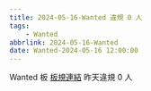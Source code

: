 ```yaml
---
title: 2024-05-16-Wanted 違規 0 人
tags:
    - Wanted
abbrlink: 2024-05-16-Wanted
date: Wanted-2024-05-16 12:00:00
---
```

Wanted 板 [板規連結](https://www.ptt.cc/bbs/Wanted/M.1608829773.A.D3B.html)
昨天違規 0 人
